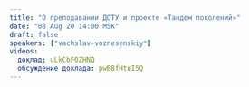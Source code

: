 ```yaml
---
title: "О преподавании ДОТУ и проекте «Тандем поколений»"
date: "08 Aug 20 14:00 MSK"
draft: false
speakers: ["vachslav-voznesenskiy"]
videos:
  доклад: uLkCbF0ZHNQ
  обсуждение доклада: pwB8fHtuI5Q
---
```

